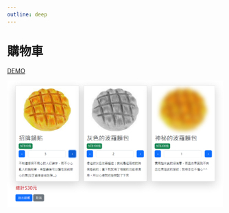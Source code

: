 ```yaml
---
outline: deep
---
```

# 購物車

[DEMO](https://lucashsu95.github.io/webDesign/shopcar/index.html)

![alt text](assets/image-1.png)
